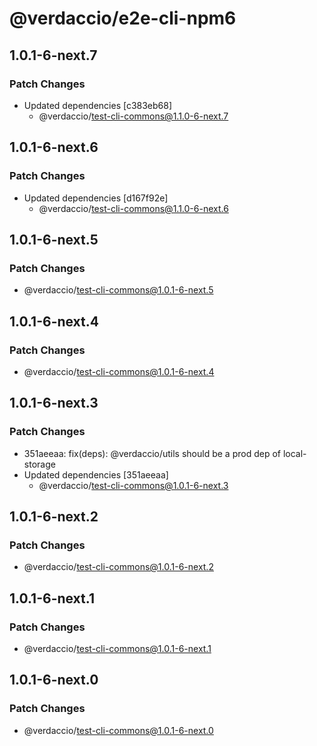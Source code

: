 # @verdaccio/e2e-cli-npm6

## 1.0.1-6-next.7

### Patch Changes

- Updated dependencies [c383eb68]
  - @verdaccio/test-cli-commons@1.1.0-6-next.7

## 1.0.1-6-next.6

### Patch Changes

- Updated dependencies [d167f92e]
  - @verdaccio/test-cli-commons@1.1.0-6-next.6

## 1.0.1-6-next.5

### Patch Changes

- @verdaccio/test-cli-commons@1.0.1-6-next.5

## 1.0.1-6-next.4

### Patch Changes

- @verdaccio/test-cli-commons@1.0.1-6-next.4

## 1.0.1-6-next.3

### Patch Changes

- 351aeeaa: fix(deps): @verdaccio/utils should be a prod dep of local-storage
- Updated dependencies [351aeeaa]
  - @verdaccio/test-cli-commons@1.0.1-6-next.3

## 1.0.1-6-next.2

### Patch Changes

- @verdaccio/test-cli-commons@1.0.1-6-next.2

## 1.0.1-6-next.1

### Patch Changes

- @verdaccio/test-cli-commons@1.0.1-6-next.1

## 1.0.1-6-next.0

### Patch Changes

- @verdaccio/test-cli-commons@1.0.1-6-next.0
